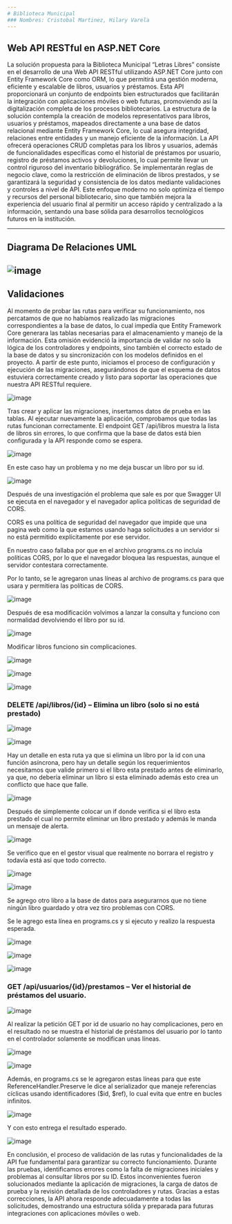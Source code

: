 ```yaml
---
# Biblioteca Municipal
### Nombres: Cristobal Martinez, Hilary Varela 
---
```

## Web API RESTful en ASP.NET Core

La solución propuesta para la Biblioteca Municipal “Letras Libres” consiste en el desarrollo
de una Web API RESTful utilizando ASP.NET Core junto con Entity Framework Core como ORM,
lo que permitirá una gestión moderna, eficiente y escalable de libros, usuarios y préstamos.
Esta API proporcionará un conjunto de endpoints bien estructurados que facilitarán la
integración con aplicaciones móviles o web futuras, promoviendo así la digitalización completa
de los procesos bibliotecarios. La estructura de la solución contempla la creación de modelos 
representativos para libros, usuarios y préstamos, mapeados directamente a una base de datos
relacional mediante Entity Framework Core, lo cual asegura integridad, relaciones entre entidades
y un manejo eficiente de la información. La API ofrecerá operaciones CRUD completas para los 
libros y usuarios, además de funcionalidades específicas como el historial de préstamos por
usuario, registro de préstamos activos y devoluciones, lo cual permite llevar un control riguroso 
del inventario bibliográfico. Se implementarán reglas de negocio clave, como la restricción de 
eliminación de libros prestados, y se garantizará la seguridad y consistencia de los datos mediante 
validaciones y controles a nivel de API. Este enfoque moderno no solo optimiza el tiempo y 
recursos del personal bibliotecario, sino que también mejora la experiencia del usuario final 
al permitir un acceso rápido y centralizado a la información, sentando una base sólida para
desarrollos tecnológicos futuros en la institución.

---
## Diagrama De Relaciones UML
![image](https://github.com/user-attachments/assets/0ffc928b-72b2-4f22-a89d-3750854905e8)
---
## Validaciones 
Al momento de probar las rutas para verificar su funcionamiento, nos percatamos de que no habíamos
realizado las migraciones correspondientes a la base de datos, lo cual impedía que Entity Framework 
Core generara las tablas necesarias para el almacenamiento y manejo de la información. Esta omisión
evidenció la importancia de validar no solo la lógica de los controladores y endpoints, sino también
el correcto estado de la base de datos y su sincronización con los modelos definidos en el proyecto.
A partir de este punto, iniciamos el proceso de configuración y ejecución de las migraciones, 
asegurándonos de que el esquema de datos estuviera correctamente creado y listo para soportar las
operaciones que nuestra API RESTful requiere.

![image](https://github.com/user-attachments/assets/ceee78a4-2849-47c3-a359-3c582632b523)

Tras crear y aplicar las migraciones, insertamos datos de prueba en las tablas. Al ejecutar nuevamente
la aplicación, comprobamos que todas las rutas funcionan correctamente. El endpoint GET /api/libros 
muestra la lista de libros sin errores, lo que confirma que la base de datos está bien configurada y
la API responde como se espera.

![image](https://github.com/user-attachments/assets/3460f26d-b0bc-4f0b-b0ae-8769d18b2e3f)

En este caso hay un problema y no me deja buscar un libro por su id.

![image](https://github.com/user-attachments/assets/b0d7fc21-a6f2-4344-b532-fc9a29668fca)

Después de una investigación el problema que sale es por que Swagger UI se ejecuta en el navegador 
y el navegador aplica políticas de seguridad de CORS.  

CORS es una política de seguridad del navegador que impide que una pagina web como la que estamos 
usando haga solicitudes a un servidor si no está permitido explícitamente por ese servidor. 

En nuestro caso fallaba por que en el archivo programs.cs no incluía políticas CORS, por lo que el
navegador bloquea las respuestas, aunque el servidor contestara correctamente.

Por lo tanto, se le agregaron unas líneas al archivo de programs.cs para que usara y permitiera las 
políticas de CORS.

![image](https://github.com/user-attachments/assets/7e5a7506-2c09-419b-888f-425f7e4e5d86)

Después de esa modificación volvimos a lanzar la consulta y funciono con normalidad devolviendo el 
libro por su id.

![image](https://github.com/user-attachments/assets/2554acec-8151-4c9c-b5fc-aebf0de6f6e6)

Modificar libros funciono sin complicaciones.

![image](https://github.com/user-attachments/assets/3c4c827b-3618-49c8-8442-1e8d3e38bb0b)

![image](https://github.com/user-attachments/assets/32fe06db-4586-4050-a33b-80364e91cf67)

![image](https://github.com/user-attachments/assets/1da4b83e-9f5a-4bd6-95c9-a632572cccc5)

### DELETE /api/libros/{id} – Elimina un libro (solo si no está prestado)

![image](https://github.com/user-attachments/assets/5b050d99-516b-4362-acf7-4ddb23b03669)

![image](https://github.com/user-attachments/assets/d358f6f1-111c-45fe-8499-f5e9fa95cbf4)

Hay un detalle en esta ruta ya que si elimina un libro por la id con una función asíncrona,
pero hay un detalle según los requerimientos necesitamos que valide primero si el libro esta
prestado antes de eliminarlo, ya que, no debería eliminar un libro si esta eliminado además 
esto crea un conflicto que hace que falle.

![image](https://github.com/user-attachments/assets/4d15a258-3d8d-4fe4-a77d-4730c16194fb)

Después de simplemente colocar un if donde verifica si el libro esta prestado el cual no
permite eliminar un libro prestado y además le manda un mensaje de alerta.

![image](https://github.com/user-attachments/assets/3202c059-3541-41d4-8437-e18ede780df4)

Se verifico que en el gestor visual que realmente no borrara el registro y todavía está así
que todo correcto.

![image](https://github.com/user-attachments/assets/aba69bcc-fa77-45f6-9129-1ddb5dd7b131)

![image](https://github.com/user-attachments/assets/1c92fb04-0667-42af-a4f1-49ffbea79611)

Se agrego otro libro a la base de datos para asegurarnos que no tiene ningún libro guardado y 
otra vez tiro problemas con CORS.

Se le agrego esta línea en programs.cs y si ejecuto y realizo la respuesta esperada.

![image](https://github.com/user-attachments/assets/80d328e6-0422-4bf2-97ff-3df515ec2d4e)

![image](https://github.com/user-attachments/assets/11eae25c-746b-404a-8018-3d21c896601f)

![image](https://github.com/user-attachments/assets/1ce1fa3c-a7a9-4240-a95e-b9eaf33c2238)

### GET /api/usuarios/{id}/prestamos – Ver el historial de préstamos del usuario.

![image](https://github.com/user-attachments/assets/eaf4902c-9163-4551-b96c-ba3d30d1381d)

Al realizar la petición GET por id de usuario no hay complicaciones, pero en el resultado no
se muestra el historial de préstamos del usuario por lo tanto en el controlador solamente se 
modifican unas líneas.

![image](https://github.com/user-attachments/assets/08ab5d01-d242-48c4-ac04-9bff811ccc63)

![image](https://github.com/user-attachments/assets/5007ec38-3481-450f-a2ef-083d9f75e8f9)

Además, en programs.cs se le agregaron estas líneas para que este ReferenceHandler.Preserve 
le dice al serializador que maneje referencias cíclicas usando identificadores ($id, $ref),
lo cual evita que entre en bucles infinitos.

![image](https://github.com/user-attachments/assets/8a4d95a3-2b18-4a87-a1cf-3689c95720fb)

Y con esto entrega el resultado esperado.

![image](https://github.com/user-attachments/assets/626d81e7-2653-4f90-979b-edfb1844695a)

En conclusión, el proceso de validación de las rutas y funcionalidades de la API fue fundamental
para garantizar su correcto funcionamiento. Durante las pruebas, identificamos errores como la 
falta de migraciones iniciales y problemas al consultar libros por su ID. Estos inconvenientes 
fueron solucionados mediante la aplicación de migraciones, la carga de datos de prueba y la 
revisión detallada de los controladores y rutas. Gracias a estas correcciones, la API ahora responde 
adecuadamente a todas las solicitudes, demostrando una estructura sólida y preparada para futuras 
integraciones con aplicaciones móviles o web.









